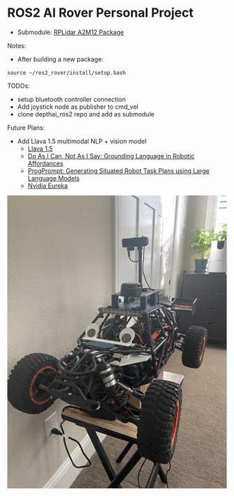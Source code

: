 # ROS2 AI Rover Personal Project

- Submodule: [RPLidar A2M12 Package](https://github.com/Slamtec/sllidar_ros2)

Notes:
- After building a new package:
```
source ~/ros2_rover/install/setup.bash
```

TODOs:
- setup bluetooth controller connection
- Add joystick node as publisher to cmd_vel
- clone depthai_ros2 repo and add as submodule

Future Plans:
- Add Llava 1.5 multimodal NLP + vision model
    - [Llava 1.5](https://arxiv.org/abs/2310.03744)
    - [Do As I Can, Not As I Say: Grounding Language in Robotic Affordances](https://arxiv.org/abs/2204.01691)
    - [ProgPrompt: Generating Situated Robot Task Plans using Large Language Models](https://arxiv.org/abs/2209.11302)
    - [Nvidia Eureka](https://arxiv.org/abs/2310.12931)



![Rover_v4](/imgs/rover_v4.jpeg)